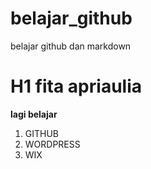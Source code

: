 # belajar_github
belajar github dan markdown 
# H1 fita apriaulia
**lagi belajar**
1. GITHUB
2. WORDPRESS
3. WIX
